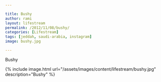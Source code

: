 ```yaml
---

title: Bushy
author: rami
layout: lifestream 
permalink: /2012/11/08/bushy/
categories: [Lifestream]
tags: [jeddah, saudi-arabia, instagram] 
image: bushy.jpg

---
```


Bushy

{% include image.html url="/assets/images/content/lifestream/bushy.jpg" description="Bushy" %}
